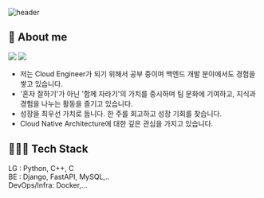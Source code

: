 ![header](https://capsule-render.vercel.app/api?type=waving&color=random&height=300&section=header&text=DevOps&fontSize=100)
## 🤔 About me
<a href="https://velog.io/@ohyuchan123"><img src="https://img.shields.io/badge/Blog-11B48A?style=flat-square&logo=Vimeo&logoColor=white&link=https://velog.io/@ohyuchan123"/></a>
<a href="https://dobby-log.vercel.app"><img src="https://img.shields.io/badge/Dobby's-Blog-11B48A?style=flat-square&logo=Vimeo&logoColor=black&link=https://dobby-log.vercel.app"/></a>


- 저는 Cloud Engineer가 되기 위해서 공부 중이며 백엔드 개발 분야에서도 경험을 쌓고 있습니다.
- '혼자 잘하기'가 아닌 '함께 자라기'의 가치를 중시하며 팀 문화에 기여하고, 지식과 경험을 나누는 활동을 즐기고 있습니다.
- 성장을 최우선 가치로 둡니다. 한 주를 회고하고 성장 기회를 찾습니다.
- Cloud Native Architecture에 대한 깊은 관심을 가지고 있습니다.

## 🧑🏻‍💻 Tech Stack
LG : Python, C++, C  
BE : Django, FastAPI, MySQL,..  
DevOps/Infra: Docker,...
